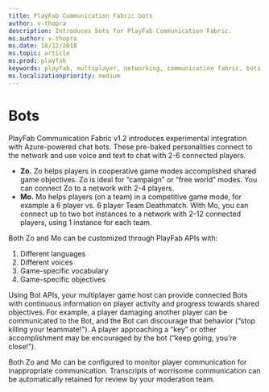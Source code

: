 ```yaml
---
title: PlayFab Communication Fabric bots
author: v-thopra
description: Introduces bots for PlayFab Communication Fabric.
ms.author: v-thopra
ms.date: 18/12/2018
ms.topic: article
ms.prod: playfab
keywords: playfab, multiplayer, networking, communication fabric, bots
ms.localizationpriority: medium
---
```


# Bots

PlayFab Communication Fabric v1.2 introduces experimental integration with Azure-powered chat bots. These pre-baked personalities connect to the network and use voice and text to chat with 2-6 connected players.

- **Zo.** Zo helps players in cooperative game modes accomplished shared game objectives. Zo is ideal for “campaign” or “free world” modes. You can connect Zo to a network with 2-4 players.
- **Mo.** Mo helps players (on a team) in a competitive game mode, for example a 6 player vs. 6 player Team Deathmatch. With Mo, you can connect up to two bot instances to a network with 2-12 connected players, using 1 instance for each team.

Both Zo and Mo can be customized through PlayFab APIs with:

1. Different languages
2. Different voices 
3. Game-specific vocabulary
4. Game-specific objectives

Using Bot APIs, your multiplayer game host can provide connected Bots with continuous information on player activity and progress towards shared objectives. For example, a player damaging another player can be communicated to the Bot, and the Bot can discourage that behavior (“stop killing your teammate!"). A player approaching a “key” or other accomplishment may be encouraged by the bot (“keep going, you’re close!”).

Both Zo and Mo can be configured to monitor player communication for inappropriate communication. Transcripts of worrisome communication can be automatically retained for review by your moderation team.
